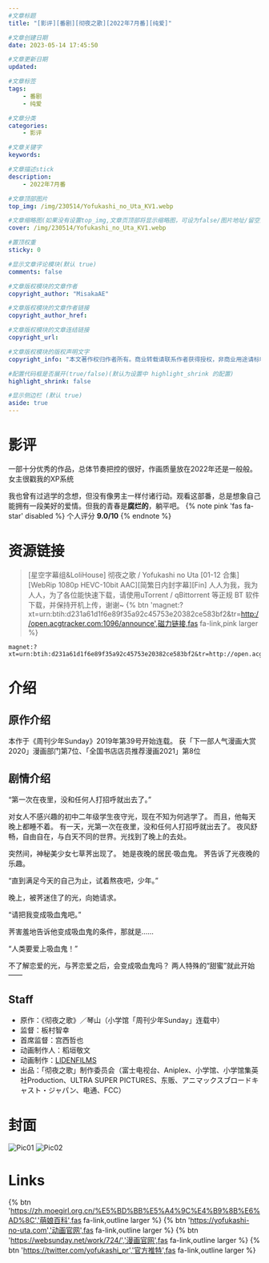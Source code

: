 ```yaml
---
#文章标题
title: "[影评][番剧][彻夜之歌][2022年7月番][纯爱]"

#文章创建日期
date: 2023-05-14 17:45:50

#文章更新日期
updated: 

#文章标签
tags: 
    - 番剧
    - 纯爱

#文章分类
categories: 
    - 影评

#文章关键字
keywords: 

#文章描述stick
description: 
    - 2022年7月番

#文章顶部图片
top_img: /img/230514/Yofukashi_no_Uta_KV1.webp

#文章缩略图(如果没有设置top_img,文章页顶部将显示缩略图，可设为false/图片地址/留空)
cover: /img/230514/Yofukashi_no_Uta_KV1.webp

#置顶权重
sticky: 0    

#显示文章评论模块(默认 true)
comments: false

#文章版权模块的文章作者
copyright_author: "MisakaAE"

#文章版权模块的文章作者链接
copyright_author_href: 

#文章版权模块的文章连结链接
copyright_url: 

#文章版权模块的版权声明文字
copyright_info: "本文著作权归作者所有。商业转载请联系作者获得授权，非商业用途请标明出处。"

#配置代码框是否展开(true/false)(默认为设置中 highlight_shrink 的配置)
highlight_shrink: false

#显示侧边栏 (默认 true)
aside: true
---
```


<!-- 正文部分 -->
# 影评
一部十分优秀的作品，总体节奏把控的很好，作画质量放在2022年还是一般般。女主很戳我的XP系统

我也曾有过逃学的念想，但没有像男主一样付诸行动。观看这部番，总是想象自己能拥有一段美好的爱情。但我的青春是**腐烂的**，躺平吧。
{% note pink 'fas fa-star' disabled %}
个人评分  **9.0/10**
{% endnote %}


# 资源链接
> [星空字幕组&LoliHouse] 彻夜之歌 / Yofukashi no Uta [01-12 合集][WebRip 1080p HEVC-10bit AAC][简繁日内封字幕][Fin]
> 人人为我，我为人人，为了各位能快速下载，请使用uTorrent / qBittorrent 等正规 BT 软件下载，并保持开机上传，谢谢~
> {% btn 'magnet:?xt=urn:btih:d231a61d1f6e89f35a92c45753e20382ce583bf2&amp;tr=http://open.acgtracker.com:1096/announce',磁力链接,fas fa-link,pink larger %}

```no-highlight
magnet:?xt=urn:btih:d231a61d1f6e89f35a92c45753e20382ce583bf2&tr=http://open.acgtracker.com:1096/announce
```

# 介绍
## 原作介绍
本作于《周刊少年Sunday》2019年第39号开始连载。
获「下一部人气漫画大赏2020」漫画部门第7位、「全国书店店员推荐漫画2021」第8位
## 剧情介绍
“第一次在夜里，没和任何人打招呼就出去了。”

对女人不感兴趣的初中二年级学生夜守光，现在不知为何逃学了。
而且，他每天晚上都睡不着。
有一天，光第一次在夜里，没和任何人打招呼就出去了。
夜风舒畅，自由自在，与白天不同的世界。光找到了晚上的去处。

突然间，神秘美少女七草荠出现了。
她是夜晚的居民·吸血鬼。
荠告诉了光夜晚的乐趣。

“直到满足今天的自己为止，试着熬夜吧，少年。”

晚上，被荠迷住了的光，向她请求。

“请把我变成吸血鬼吧。”

荠害羞地告诉他变成吸血鬼的条件，那就是……

“人类要爱上吸血鬼！”

不了解恋爱的光，与荠恋爱之后，会变成吸血鬼吗？
两人特殊的“甜蜜”就此开始——


## Staff
* 原作：《彻夜之歌》／琴山（小学馆「周刊少年Sunday」连载中）
* 监督：板村智幸
* 首席监督：宫西哲也
* 动画制作人：稻垣敬文
* 动画制作：[LIDENFILMS](https://zh.moegirl.org.cn/LIDENFILMS)
* 出品：「彻夜之歌」制作委员会（富士电视台、Aniplex、小学馆、小学馆集英社Production、ULTRA SUPER PICTURES、东贩、アニマックスブロードキャスト・ジャパン、电通、FCC）


<!-- 结尾 -->
# 封面
![Pic01](/img/230514/Yofukashi_no_Uta_KV1.webp)
![Pic02](/img/230514/Yofukashi_01.webp)


# Links
{% btn 'https://zh.moegirl.org.cn/%E5%BD%BB%E5%A4%9C%E4%B9%8B%E6%AD%8C','萌娘百科',fas fa-link,outline larger %}
{% btn 'https://yofukashi-no-uta.com','动画官网',fas fa-link,outline larger %}
{% btn 'https://websunday.net/work/724/','漫画官网',fas fa-link,outline larger %}
{% btn 'https://twitter.com/yofukashi_pr','官方推特',fas fa-link,outline larger %}
